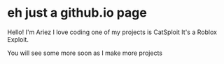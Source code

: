 # eh just a github.io page
Hello! I'm Ariez I love coding one of my projects is CatSploit It's a Roblox Exploit.


You will see some more soon as I make more projects
